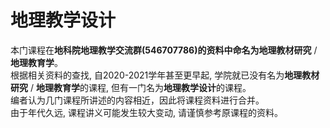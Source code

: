 # 地理教学设计

本门课程在**地科院地理教学交流群(546707786)**的资料中命名为**地理教材研究** / **地理教育学**。  
根据相关资料的查找, 自2020-2021学年甚至更早起, 学院就已没有名为**地理教材研究** / **地理教育学**的课程, 但有一门名为**地理教学设计**的课程。  
编者认为几门课程所讲述的内容相近，因此将课程资料进行合并。  
由于年代久远, 课程讲义可能发生较大变动, 请谨慎参考原课程的资料。
